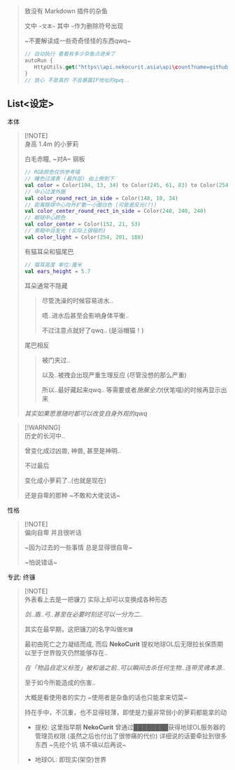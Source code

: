 
> 致没有 Markdown 插件的杂鱼
>
> 文中 `~文本~`  其中 `~`作为删除符号出现
>
> ~不要解读成一些奇奇怪怪的东西qwq~
>
> ``` kt
> // 自动执行 看看有多少杂鱼点进来了
> autoRun {
>    HttpUtils.get("https\\api.nekocurit.asia\api\count?name=github_readme_about")
> }
> // 放心 不是真的 不会暴露IP地址的qwq..
> ```

## List<设定>

本体

> [!NOTE]\
> 身高 1.4m 的小萝莉
>
> 白毛赤瞳, ~对A~ 钢板
>
> ``` kt
> // RGB颜色仅供参考喵
> // 瞳色过渡表 (最外层) 由上倒到下
> val color = Color(104, 13, 34) to Color(245, 61, 83) to Color(254, 133, 134) to Color(255, 190, 190)
> // 中心过渡外圈
> val color_round_rect_in_side = Color(148, 10, 34)
> // 距离眼球中心向外扩散一小圈白色 (可能是反光(?))
> val color_center_round_rect_in_side = Color(240, 240, 240)
> // 眼球中心颜色
> val color_center = Color(152, 21, 53)
> // 黑暗中自发光 (实际上很暗的)
> val color_light = Color(254, 201, 188)
> ```
>
> 有猫耳朵和猫尾巴
>
> ``` kt
> // 猫耳高度 单位:厘米
> val ears_height = 5.7
> ``` 
>
> 耳朵通常不隐藏
>
> > 尽管洗澡的时候容易进水..
> >
> > 唔..进水后甚至会影响身体平衡..
> >
> > 不过注意点就好了qwq.. (是浴帽猫！)
>
> 尾巴相反
>
> > 被门夹过..
> >
> > 以及..被拽会出现严重生理反应 (尽管没想的那么严重)
> >
> > 所以..最好藏起来qwq.. 等需要或者*施展全力*(伏笔喵)的时候再显示出来
>
> *其实如果愿意随时都可以改变自身外观的qwq*

> [!WARNING]\
> 历史的长河中..
>
> 曾变化成过凶兽, 神兽, 甚至是神明..
>
> 不过最后
>
> 变化成小萝莉了..(也就是现在)
>
> 还是自卑的那种 ~不敢和大佬说话~

性格

> [!NOTE]\
> 偏向自卑 并且很听话
>
> ~因为过去的一些事情 总是显得很自卑~
>
> ~怕说错话~

专武: 终镰

> [!NOTE]\
> 外表看上去是一把镰刀 实际上却可以变换成各种形态
>
> *剑..盾..弓..甚至在必要时刻还可以一分为二..*
>
> 其实在最早期，这把镰刀的名字叫做`死镰`
> 
> 最初由死亡之力凝结而成, 而后 **NekoCurit** 提权地球OL后无限拉长保质期以至于世界毁灭仍然能够存在..
>
> *在「物品自定义标签」被和谐之前..可以瞬间击杀任何生物..连带灵魂本源..*
>
> 至于如今所能造成的伤害..
>
> 大概是看使用者的实力 ~使用者是杂鱼的话也只能拿来切菜~
>
> 持在手中，不沉重，也不显得轻薄，即使是力量非常弱小的萝莉都能拿的动
>
> * 提权: 这里指早期 **NekoCurit** 曾通过████████获得地球OL服务器的管理员权限 (虽然之后也付出了很惨痛的代价) 详细说的话要牵扯到很多东西 ~先挖个坑 填不填以后再说~
>
> * 地球OL: 即现实(架空)世界
